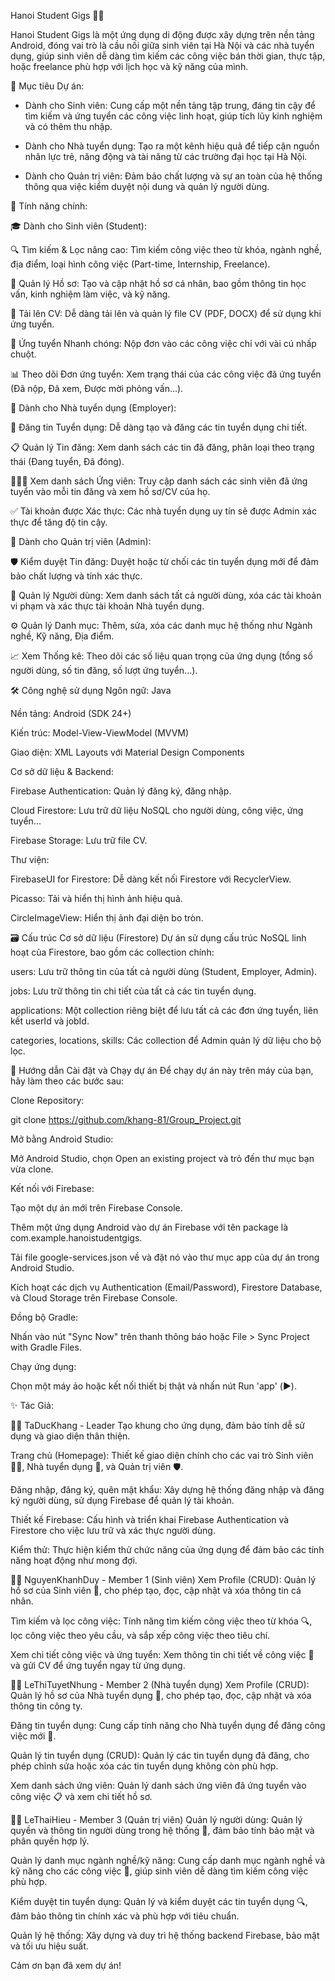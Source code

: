 Hanoi Student Gigs 💼✨

Hanoi Student Gigs là một ứng dụng di động được xây dựng trên nền tảng Android, đóng vai trò là cầu nối giữa sinh viên tại Hà Nội và các nhà tuyển dụng, giúp sinh viên dễ dàng tìm kiếm các công việc bán thời gian, thực tập, hoặc freelance phù hợp với lịch học và kỹ năng của mình.

🎯 Mục tiêu Dự án: 

- Dành cho Sinh viên: Cung cấp một nền tảng tập trung, đáng tin cậy để tìm kiếm và ứng tuyển các công việc linh hoạt, giúp tích lũy kinh nghiệm và có thêm thu nhập.

- Dành cho Nhà tuyển dụng: Tạo ra một kênh hiệu quả để tiếp cận nguồn nhân lực trẻ, năng động và tài năng từ các trường đại học tại Hà Nội.

- Dành cho Quản trị viên: Đảm bảo chất lượng và sự an toàn của hệ thống thông qua việc kiểm duyệt nội dung và quản lý người dùng.

🚀 Tính năng chính:

🎓 Dành cho Sinh viên (Student):

🔍 Tìm kiếm & Lọc nâng cao: Tìm kiếm công việc theo từ khóa, ngành nghề, địa điểm, loại hình công việc (Part-time, Internship, Freelance).

📄 Quản lý Hồ sơ: Tạo và cập nhật hồ sơ cá nhân, bao gồm thông tin học vấn, kinh nghiệm làm việc, và kỹ năng.

📁 Tải lên CV: Dễ dàng tải lên và quản lý file CV (PDF, DOCX) để sử dụng khi ứng tuyển.

💼 Ứng tuyển Nhanh chóng: Nộp đơn vào các công việc chỉ với vài cú nhấp chuột.

📊 Theo dõi Đơn ứng tuyển: Xem trạng thái của các công việc đã ứng tuyển (Đã nộp, Đã xem, Được mời phỏng vấn...).

🏢 Dành cho Nhà tuyển dụng (Employer):

📝 Đăng tin Tuyển dụng: Dễ dàng tạo và đăng các tin tuyển dụng chi tiết.

📋 Quản lý Tin đăng: Xem danh sách các tin đã đăng, phân loại theo trạng thái (Đang tuyển, Đã đóng).

🧑‍🤝‍🧑 Xem danh sách Ứng viên: Truy cập danh sách các sinh viên đã ứng tuyển vào mỗi tin đăng và xem hồ sơ/CV của họ.

✅ Tài khoản được Xác thực: Các nhà tuyển dụng uy tín sẽ được Admin xác thực để tăng độ tin cậy.

👑 Dành cho Quản trị viên (Admin):

🛡️ Kiểm duyệt Tin đăng: Duyệt hoặc từ chối các tin tuyển dụng mới để đảm bảo chất lượng và tính xác thực.

👤 Quản lý Người dùng: Xem danh sách tất cả người dùng, xóa các tài khoản vi phạm và xác thực tài khoản Nhà tuyển dụng.

⚙️ Quản lý Danh mục: Thêm, sửa, xóa các danh mục hệ thống như Ngành nghề, Kỹ năng, Địa điểm.

📈 Xem Thống kê: Theo dõi các số liệu quan trọng của ứng dụng (tổng số người dùng, số tin đăng, số lượt ứng tuyển...).

🛠️ Công nghệ sử dụng Ngôn ngữ: Java

Nền tảng: Android (SDK 24+)

Kiến trúc: Model-View-ViewModel (MVVM)

Giao diện: XML Layouts với Material Design Components

Cơ sở dữ liệu & Backend:

Firebase Authentication: Quản lý đăng ký, đăng nhập.

Cloud Firestore: Lưu trữ dữ liệu NoSQL cho người dùng, công việc, ứng tuyển...

Firebase Storage: Lưu trữ file CV.

Thư viện:

FirebaseUI for Firestore: Dễ dàng kết nối Firestore với RecyclerView.

Picasso: Tải và hiển thị hình ảnh hiệu quả.

CircleImageView: Hiển thị ảnh đại diện bo tròn.

🗃️ Cấu trúc Cơ sở dữ liệu (Firestore) Dự án sử dụng cấu trúc NoSQL linh hoạt của Firestore, bao gồm các collection chính:

users: Lưu trữ thông tin của tất cả người dùng (Student, Employer, Admin).

jobs: Lưu trữ thông tin chi tiết của tất cả các tin tuyển dụng.

applications: Một collection riêng biệt để lưu tất cả các đơn ứng tuyển, liên kết userId và jobId.

categories, locations, skills: Các collection để Admin quản lý dữ liệu cho bộ lọc.

🏁 Hướng dẫn Cài đặt và Chạy dự án Để chạy dự án này trên máy của bạn, hãy làm theo các bước sau:

Clone Repository:

git clone https://github.com/khang-81/Group_Project.git

Mở bằng Android Studio:

Mở Android Studio, chọn Open an existing project và trỏ đến thư mục bạn vừa clone.

Kết nối với Firebase:

Tạo một dự án mới trên Firebase Console.

Thêm một ứng dụng Android vào dự án Firebase với tên package là com.example.hanoistudentgigs.

Tải file google-services.json về và đặt nó vào thư mục app của dự án trong Android Studio.

Kích hoạt các dịch vụ Authentication (Email/Password), Firestore Database, và Cloud Storage trên Firebase Console.

Đồng bộ Gradle:

Nhấn vào nút "Sync Now" trên thanh thông báo hoặc File > Sync Project with Gradle Files.

Chạy ứng dụng:

Chọn một máy ảo hoặc kết nối thiết bị thật và nhấn nút Run 'app' (▶️).


✨ Tác Giả:

👨‍💻 TaDucKhang - Leader Tạo khung cho ứng dụng, đảm bảo tính dễ sử dụng và giao diện thân thiện.

Trang chủ (Homepage): Thiết kế giao diện chính cho các vai trò Sinh viên 👨‍🎓, Nhà tuyển dụng 💼, và Quản trị viên 🛡️.

Đăng nhập, đăng ký, quên mật khẩu: Xây dựng hệ thống đăng nhập và đăng ký người dùng, sử dụng Firebase để quản lý tài khoản.

Thiết kế Firebase: Cấu hình và triển khai Firebase Authentication và Firestore cho việc lưu trữ và xác thực người dùng.

Kiểm thử: Thực hiện kiểm thử chức năng của ứng dụng để đảm bảo các tính năng hoạt động như mong đợi.


👩‍💻 NguyenKhanhDuy - Member 1 (Sinh viên) Xem Profile (CRUD): Quản lý hồ sơ của Sinh viên 📜, cho phép tạo, đọc, cập nhật và xóa thông tin cá nhân.

Tìm kiếm và lọc công việc: Tính năng tìm kiếm công việc theo từ khóa 🔍, lọc công việc theo yêu cầu, và sắp xếp công việc theo tiêu chí.

Xem chi tiết công việc và ứng tuyển: Xem thông tin chi tiết về công việc 💼 và gửi CV để ứng tuyển ngay từ ứng dụng.


👨‍💻 LeThiTuyetNhung - Member 2 (Nhà tuyển dụng) Xem Profile (CRUD): Quản lý hồ sơ của Nhà tuyển dụng 🏢, cho phép tạo, đọc, cập nhật và xóa thông tin công ty.

Đăng tin tuyển dụng: Cung cấp tính năng cho Nhà tuyển dụng để đăng công việc mới 📢.

Quản lý tin tuyển dụng (CRUD): Quản lý các tin tuyển dụng đã đăng, cho phép chỉnh sửa hoặc xóa các tin tuyển dụng không còn phù hợp.

Xem danh sách ứng viên: Quản lý danh sách ứng viên đã ứng tuyển vào công việc 📋 và xem chi tiết hồ sơ.


👨‍💻 LeThaiHieu - Member 3 (Quản trị viên) Quản lý người dùng: Quản lý quyền và thông tin người dùng trong hệ thống 👥, đảm bảo tính bảo mật và phân quyền hợp lý.

Quản lý danh mục ngành nghề/kỹ năng: Cung cấp danh mục ngành nghề và kỹ năng cho các công việc 📑, giúp sinh viên dễ dàng tìm kiếm công việc phù hợp.

Kiểm duyệt tin tuyển dụng: Quản lý và kiểm duyệt các tin tuyển dụng 🔍, đảm bảo thông tin chính xác và phù hợp với tiêu chuẩn.

Quản lý hệ thống: Xây dựng và duy trì hệ thống backend Firebase, bảo mật và tối ưu hiệu suất.


Cảm ơn bạn đã xem dự án!